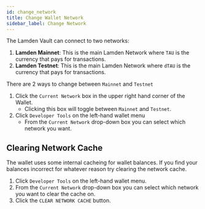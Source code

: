 ```yaml
---
id: change_network
title: Change Wallet Network
sidebar_label: Change Network
---
```


The Lamden Vault can connect to two networks:

1. **Lamden Mainnet**: This is the main Lamden Network where `TAU` is the currency that pays for transactions.
2. **Lamden Testnet**: This is the main Lamden Network where `dTAU` is the currency that pays for transactions.

There are 2 ways to change between `Mainnet` and `Testnet`

1. Click the `Current Network` box in the upper right hand corner of the Wallet.
    - Clicking this box will toggle between `Mainnet` and `Testnet`.
2. Click `Developer Tools` on the left-hand wallet menu
    - From the `Current Network` drop-down box you can select which network you want.


## Clearing Network Cache
The wallet uses some internal cacheing for wallet balances. If you find your balances incorrect for whatever reason try clearing the network cache.
1. Click `Developer Tools` on the left-hand wallet menu.
2. From the `Current Network` drop-down box you can select which network you want to clear the cache on.
3. Click the `CLEAR NETWORK CACHE` button.